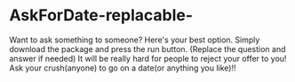 # AskForDate-replacable-
Want to ask something to someone?
Here's your best option.
Simply download the package and press the run button.
(Replace the question and answer if needed)
It will be really hard for people to reject your offer to you!
Ask your crush(anyone) to go on a date(or anything you like)!!
